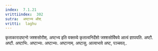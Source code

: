 ```yaml
---
index:  7.1.21
vrittiindex:  302
sutra:  अष्टाभ्य औश्
vritti:  laghu 
---
```


कृताकारादष्टनो जश्शसोरौश्. अष्टभ्य इति वक्तव्ये कृतात्वनिर्देशो जश्शसोर्विषये आत्वं ज्ञापयति. अष्टौ. अष्टौ. अष्टाभिः. अष्टाभ्यः. अष्टाभ्यः. अष्टानाम्. अष्टासु. आत्वाभावे अष्ट, पञ्चवत्..

